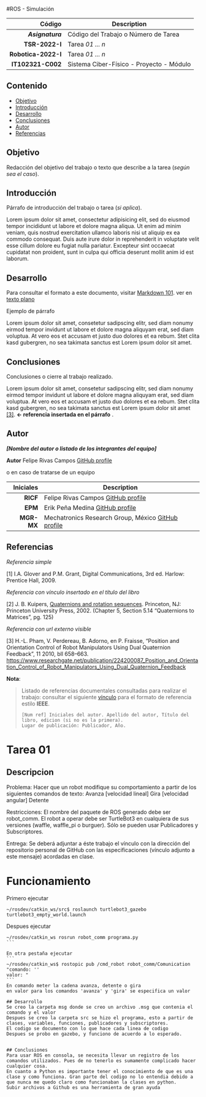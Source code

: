 #ROS - Simulación

| Código | Description |
| ------:| ----------- |
| ***Asignatura*** | Código del Trabajo o Número de Tarea | 
| **TSR-2022-I** | Tarea *01 ... n* |
| **Robotica-2022-I**  | Tarea *01 ... n* |
| **IT102321-C002** | Sistema Ciber-Físico - Proyecto - Módulo |

## Contenido

- [Objetivo](#objetivo)
- [Introducción](#introduccion)
- [Desarrollo](#desarrollo)
- [Conclusiones](#conclusiones)
- [Autor](#autor)
- [Referencias](#referencias)

## Objetivo

Redacción del objetivo del trabajo o texto que describe a la tarea (_según sea el caso_).

## Introducción

Párrafo de introducción del trabajo o tarea (_si aplica_). 

Lorem ipsum dolor sit amet, consectetur adipisicing elit, sed
do eiusmod tempor incididunt ut labore et dolore magna aliqua. Ut enim ad minim
veniam, quis nostrud exercitation ullamco laboris nisi ut aliquip ex ea commodo
consequat. Duis aute irure dolor in reprehenderit in voluptate velit esse
cillum dolore eu fugiat nulla pariatur. Excepteur sint occaecat cupidatat non
proident, sunt in culpa qui officia deserunt mollit anim id est laborum.


## Desarrollo

Para consultar el formato a este documento, visitar [Markdown 101](https://github.com/decidim-archive/docs-template/blob/master/es/markdown-101.md).
ver en [texto plano](https://raw.githubusercontent.com/decidim-archive/docs-template/master/es/markdown-101.md)

Ejemplo de párrafo

Lorem ipsum dolor sit amet, consetetur sadipscing elitr, sed diam nonumy eirmod
tempor invidunt ut labore et dolore magna aliquyam erat, sed diam voluptua. At
vero eos et accusam et justo duo dolores et ea rebum. Stet clita kasd gubergren,
no sea takimata sanctus est Lorem ipsum dolor sit amet.


## Conclusiones

Conclusiones o cierre al trabajo realizado.

Lorem ipsum dolor sit amet, consetetur sadipscing elitr, sed diam nonumy eirmod
tempor invidunt ut labore et dolore magna aliquyam erat, sed diam voluptua. At
vero eos et accusam et justo duo dolores et ea rebum. Stet clita kasd gubergren,
no sea takimata sanctus est Lorem ipsum dolor sit amet [[3]](#3). **<- referencia insertada en el párrafo** . 

## Autor

***[Nombre del autor o listado de los integrantes del equipo]***

**Autor** Felipe Rivas Campos [GitHub profile](https://github.com/rivascf)

o en caso de tratarse de un equipo

| Iniciales  | Description |
| ----------:| ----------- |
| **RICF** | Felipe Rivas Campos [GitHub profile](https://github.com/rivascf) |
| **EPM**  | Erik Peña Medina [GitHub profile](https://github.com/ErikFiUNAM) |
| **MGR-MX** | Mechatronics Research Group, México [GitHub profile](https://github.com/mrg-mx) |

## Referencias

_Referencia simple_

<a id="1">[1]</a>  I.A. Glover and P.M. Grant, Digital Communications, 3rd ed.  Harlow: Prentice Hall, 2009. 

_Referencia con vínculo insertado en el título del libro_

<a id='2'>[2]</a>	J. B. Kuipers, [Quaternions and rotation sequences](https://amzn.to/2RY2lwI). Princeton, NJ: Princeton University Press, 2002. (Chapter 5,  Section 5.14 “Quaternions to Matrices”, pg. 125)

_Referencia con url externo visible_

<a id="3">[3]</a>  H.-L. Pham, V. Perdereau, B. Adorno, en P. Fraisse, “Position and Orientation Control of Robot Manipulators Using Dual Quaternion Feedback”, 11 2010, bll 658–663. <https://www.researchgate.net/publication/224200087_Position_and_Orientation_Control_of_Robot_Manipulators_Using_Dual_Quaternion_Feedback>

**Nota**:

> Listado de referencias documentales consultadas para realizar el trabajo:
> consultar el siguiente [vínculo](https://www.bath.ac.uk/publications/library-guides-to-citing-referencing/attachments/ieee-style-guide.pdf)
> para el formato de referencia estilo **IEEE**.
> 
> ```text
> [Num ref] Iniciales del autor. Apellido del autor, Título del libro, edicion (si no es la primera). 
> Lugar de publicación: Publicador, Año.
> ```



# Tarea 01

## Descripcion
Problema:
 Hacer que un robot modifique su comportamiento a partir de los siguientes comandos de texto:
    Avanza  [velocidad lineal]
    Gira        [velocidad angular]
    Detente

Restricciones:
    El nombre del paquete de ROS generado debe ser robot_comm.
    El robot a operar debe ser TurtleBot3 en cualquiera de sus versiones (waffle, waffle_pi o burguer).
    Sólo se pueden usar Publicadores y Subscriptores.

Entrega:
Se deberá adjuntar a éste trabajo el vínculo con la dirección del repositorio personal de GitHub con las especificaciones (vínculo adjunto a este mensaje) acordadas en clase.

# Funcionamiento
Primero ejecutar
```
~/rosdev/catkin_ws/src$ roslaunch turtlebot3_gazebo turtlebot3_empty_world.launch
```

Despues ejecutar
````
~/rosdev/catkin_ws rosrun robot_comm programa.py
```

En otra pestaña ejecutar
```
~/rosdev/catkin_ws$ rostopic pub /cmd_robot robot_comm/Comunication "comando: ''
valor: "
```
En comando meter la cadena avanza, detente o gira
en valor para los comandos 'avanza' y 'gira' se especifica un valor

## Desarrollo
Se creo la carpeta msg donde se creo un archivo .msg que contenia el comando y el valor
Despues se creo la carpeta src se hizo el programa, esto a partir de clases, variables, funciones, publicadores y subscriptores.
El codigo se documento con lo que hace cada linea de codigo
Despues se probo en gazebo, y funciono de acuerdo a lo esperado.


## Conclusiones
Para usar ROS en consola, se necesita llevar un registro de los comandos utilizados. Pues de no tenerlo es sumamente complicado hacer cualquier cosa.
En cuanto a Python es importante tener el conocimiento de que es una clase y como funciona. Gran parte del codigo no lo entendia debido a que nunca me quedo claro como funcionaban la clases en python.
Subir archivos a Github es una herramienta de gran ayuda